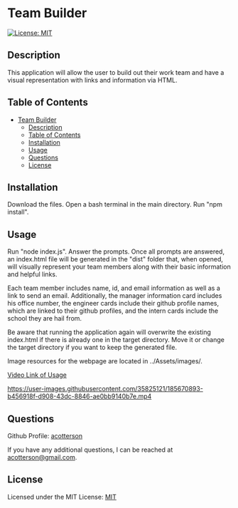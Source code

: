 # Team Builder

[![License: MIT](https://img.shields.io/badge/License-MIT-yellow.svg)](https://opensource.org/licenses/MIT)

## Description

This application will allow the user to build out their work team and have a visual representation with links and information via HTML.

## Table of Contents

- [Team Builder](#team-builder)
  - [Description](#description)
  - [Table of Contents](#table-of-contents)
  - [Installation](#installation)
  - [Usage](#usage)
  - [Questions](#questions)
  - [License](#license)

## Installation

Download the files. Open a bash terminal in the main directory. Run "npm install". 

## Usage

Run "node index.js". Answer the prompts. Once all prompts are answered, an index.html file will be generated in the "dist" folder that, when opened, will visually represent your team members along with their basic information and helpful links.

Each team member includes name, id, and email information as well as a link to send an email. Additionally, the manager information card includes his office number, the engineer cards include their github profile names, which are linked to their github profiles, and the intern cards include the school they are hail from.

Be aware that running the application again will overwrite the existing index.html if there is already one in the target directory. Move it or change the target directory if you want to keep the generated file.

Image resources for the webpage are located in ../Assets/images/. 

[Video Link of Usage](https://watch.screencastify.com/v/EPbNBpCsEQztKyTLBzPV)

https://user-images.githubusercontent.com/35825121/185670893-b456918f-d908-43dc-8846-ae0bb9140b7e.mp4

## Questions

Github Profile: [acotterson](https://github.com/acotterson)

If you have any additional questions, I can be reached at [acotterson@gmail.com](mailto:acotterson@gmail.com).

## License

Licensed under the MIT License: [MIT](https://opensource.org/licenses/MIT)
